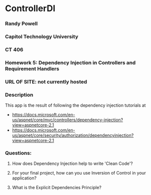 # ControllerDI
### Randy Powell
### Capitol Technology University
### CT 406
### Homework 5: Dependency Injection in Controllers and Requirement Handlers
### URL OF SITE: not currently hosted

### Description
This app is the result of following the dependency injection tutorials at 
* https://docs.microsoft.com/en-us/aspnet/core/mvc/controllers/dependency-injection?view=aspnetcore-2.1
* https://docs.microsoft.com/en-us/aspnet/core/security/authorization/dependencyinjection?view=aspnetcore-2.1



### Questions:
1. How does Dependency Injection help to write 'Clean Code'?

2. For your final project, how can you use Inversion of Control in your application?

3. What is the Explicit Dependencies Principle?